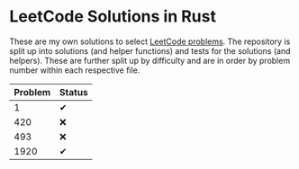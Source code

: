 # LeetCode Solutions in Rust

These are my own solutions to select [LeetCode problems](https://leetcode.com/problemset/all/?page=1). The repository is split up into solutions (and helper functions) and tests for the solutions (and helpers). These are further split up by difficulty and are in order by problem number within each respective file.

<!-- ✔ -->
<!-- ❌ -->
| Problem | Status |
| ------- | ------ |
| 1       | ✔      |
| 420     | ❌      |
| 493     | ❌      |
| 1920    | ✔      |